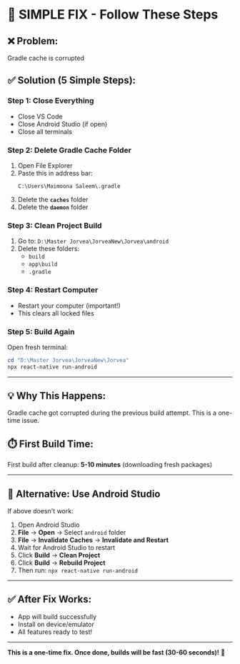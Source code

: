 # 🔧 SIMPLE FIX - Follow These Steps

## ❌ Problem:
Gradle cache is corrupted

## ✅ Solution (5 Simple Steps):

### **Step 1: Close Everything**
- Close VS Code
- Close Android Studio (if open)
- Close all terminals

### **Step 2: Delete Gradle Cache Folder**
1. Open File Explorer
2. Paste this in address bar:
   ```
   C:\Users\Maimoona Saleem\.gradle
   ```
3. Delete the **`caches`** folder
4. Delete the **`daemon`** folder

### **Step 3: Clean Project Build**
1. Go to: `D:\Master Jorvea\JorveaNew\Jorvea\android`
2. Delete these folders:
   - `build`
   - `app\build`
   - `.gradle`

### **Step 4: Restart Computer**
- Restart your computer (important!)
- This clears all locked files

### **Step 5: Build Again**
Open fresh terminal:
```powershell
cd "D:\Master Jorvea\JorveaNew\Jorvea"
npx react-native run-android
```

---

## 💡 Why This Happens:
Gradle cache got corrupted during the previous build attempt. This is a one-time issue.

## ⏱️ First Build Time:
First build after cleanup: **5-10 minutes** (downloading fresh packages)

---

## 🎯 Alternative: Use Android Studio

If above doesn't work:

1. Open Android Studio
2. **File** → **Open** → Select `android` folder
3. **File** → **Invalidate Caches** → **Invalidate and Restart**
4. Wait for Android Studio to restart
5. Click **Build** → **Clean Project**
6. Click **Build** → **Rebuild Project**
7. Then run: `npx react-native run-android`

---

## ✅ After Fix Works:
- App will build successfully
- Install on device/emulator
- All features ready to test!

---

**This is a one-time fix. Once done, builds will be fast (30-60 seconds)!** 🚀
